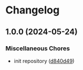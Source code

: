 # Changelog

## 1.0.0 (2024-05-24)


### Miscellaneous Chores

* init repository ([d840d49](https://github.com/EffectiveSloth/clean-arch-maker/commit/d840d49b79f537f316bfd92727a1e2343a75dcb0))
